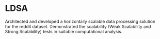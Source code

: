 # LDSA
Architected and developed a horizontally scalable data processing solution for the reddit dataset. Demonstrated the scalability (Weak Scalability and Strong Scalability) tests in suitable computational analysis.
